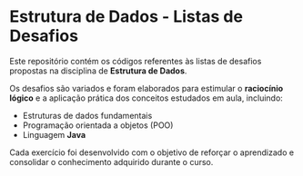 # Estrutura de Dados - Listas de Desafios

Este repositório contém os códigos referentes às listas de desafios propostas na disciplina de **Estrutura de Dados**.  

Os desafios são variados e foram elaborados para estimular o **raciocínio lógico** e a aplicação prática dos conceitos estudados em aula, incluindo:

- Estruturas de dados fundamentais
- Programação orientada a objetos (POO)
- Linguagem **Java**

Cada exercício foi desenvolvido com o objetivo de reforçar o aprendizado e consolidar o conhecimento adquirido durante o curso.
